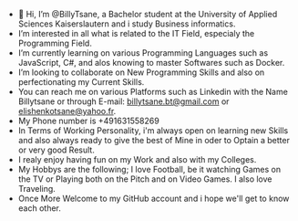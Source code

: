 - 👋 Hi, I’m @BillyTsane, a Bachelor student at the University of Applied Sciences Kaiserslautern and i study Business informatics.
-  I’m interested in all what is related to the IT Field, especialy the Programming Field.
-  I’m currently learning on various Programming Languages such as JavaScript, C#, and alos knowing to master Softwares such as Docker.
-  I’m looking to collaborate on New Programming Skills and also on perfectionating my Current Skills. 
-  You can reach me on various Platforms such as Linkedin with the Name Billytsane or through E-mail: billytsane.bt@gmail.com or elishenkotsane@yahoo.fr.
-  My Phone number is +491631558269 
-  In Terms of Working Personality, i'm always open on learning new Skills and also always ready to give the best of Mine in oder to Optain a better or very good Result.
-  I realy enjoy having fun on my Work and also with my Colleges.
-  My Hobbys are the following; I love Football, be it watching Games on the TV or Playing both on the Pitch and on Video Games. I also love Traveling.
-  Once More Welcome to my GitHub account and i hope we'll get to know each other.


